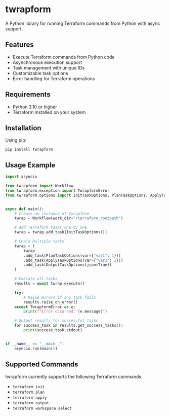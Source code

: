 # twrapform

A Python library for running Terraform commands from Python with async support.

## Features

- Execute Terraform commands from Python code
- Asynchronous execution support
- Task management with unique IDs
- Customizable task options
- Error handling for Terraform operations

## Requirements

- Python 3.10 or higher
- Terraform installed on your system

## Installation

Using pip:
```shell
pip install twrapform
```

## Usage Example

```python
import asyncio

from twrapform import Workflow
from twrapform.exception import TwrapformError
from twrapform.options import InitTaskOptions, PlanTaskOptions, ApplyTaskOptions, OutputTaskOptions


async def main():
    # Create an instance of Twrapform
    twrap = Workflow(work_dir="/terraform_rootpath")

    # Add Terraform tasks one by one
    twrap = twrap.add_task(InitTaskOptions())

    # Chain multiple tasks
    twrap = (
        twrap
        .add_task(PlanTaskOptions(var={"var1": 1}))
        .add_task(ApplyTaskOptions(var={"var1": 1}))
        .add_task(OutputTaskOptions(json=True))
    )

    # Execute all tasks
    results = await twrap.execute()

    try:
        # Raise errors if any task fails
        results.raise_on_error()
    except TwrapformError as e:
        print(f"Error occurred: {e.message}")

    # Output results for successful tasks
    for success_task in results.get_success_tasks():
        print(success_task.stdout)


if __name__ == "__main__":
    asyncio.run(main())

```

## Supported Commands
twrapform currently supports the following Terraform commands:
* `terraform init`
* `terraform plan`
* `terraform apply`
* `terraform output`
* `terraform workspace select`